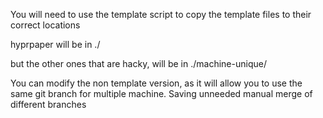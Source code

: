 You will need to use the template script to copy the template files to their
correct locations

hyprpaper will be in ./

but the other ones that are hacky, will be in ./machine-unique/

You can modify the non template version, as it will allow you to
use the same git branch for multiple machine. Saving unneeded manual merge of different branches
